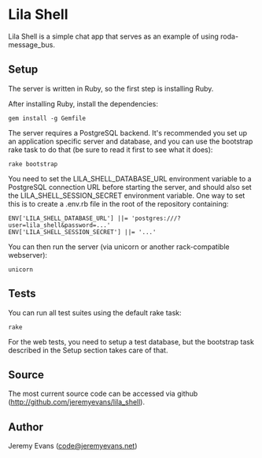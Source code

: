 # Lila Shell

Lila Shell is a simple chat app that serves as an example of using
roda-message_bus.

## Setup

The server is written in Ruby, so the first step is installing Ruby.

After installing Ruby, install the dependencies:

    gem install -g Gemfile

The server requires a PostgreSQL backend. It's recommended you set up an
application specific server and database, and you can use the bootstrap
rake task to do that (be sure to read it first to see what it does):

    rake bootstrap

You need to set the LILA_SHELL\_DATABASE\_URL environment variable to a PostgreSQL
connection URL before starting the server, and should also set the
LILA_SHELL_SESSION_SECRET environment variable. One way to set this is to create a
.env.rb file in the root of the repository containing:

    ENV['LILA_SHELL_DATABASE_URL'] ||= 'postgres:///?user=lila_shell&password=...'
    ENV['LILA_SHELL_SESSION_SECRET'] ||= '...'

You can then run the server (via unicorn or another rack-compatible webserver):

    unicorn

## Tests

You can run all test suites using the default rake task:

    rake

For the web tests, you need to setup a test database, but the bootstrap task
described in the Setup section takes care of that.

## Source

The most current source code can be accessed via github
(http://github.com/jeremyevans/lila_shell).

## Author

Jeremy Evans (code@jeremyevans.net)
